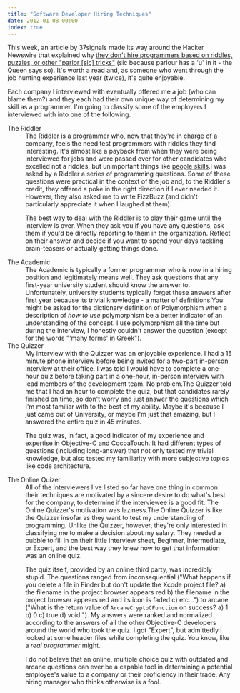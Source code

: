 ```yaml
---
title: "Software Developer Hiring Techniques"
date: 2012-01-08 00:00
index: true
---
```


This week, an article by 37signals made its way around the Hacker Newswire that explained why [they don't hire programmers based on riddles, puzzles, or other "parlor [sic] tricks"](http://37signals.com/svn/posts/3071-why-we-dont-hire-programmers-based-on-puzzles-api-quizzes-math-riddles-or-other-parlor-tricks)&nbsp;(sic because parlour has a 'u' in it - the Queen says so). It's worth a read and, as someone who went through the job hunting experience last year (twice), it's quite enjoyable.

Each company I interviewed with eventually offered me a job (who can blame them?) and they each had their own unique way of determining my skill as a programmer. I'm going to classify some of the employers I interviewed with into one of the following.

<dl>

<dt>The Riddler</dt>

<dd>The Riddler is a programmer who, now that they're in charge of a company, feels the need test programmers with riddles they find interesting. It's almost like a payback from when they were being interviewed for jobs and were passed over for other candidates who excelled not a riddles, but unimportant things like <a href="/blog/things-that-matter/">people skills</a>.I was asked by a Riddler a series of programming questions. Some of these questions were practical in the context of the job and, to the Riddler's credit, they offered a poke in the right direction if I ever needed it. However, they also asked me to write FizzBuzz (and didn't particularly appreciate it when I laughed at them).
<p>The best way to deal with the Riddler is to play their game until the interview is over. When they ask you if you have any questions, ask them if you'd be directly reporting to them in the organization. Reflect on their answer and decide if you want to spend your days tackling brain-teasers or actually getting things done.</p>

</dd>

<dt>The Academic</dt>

<dd>The Academic is typically a former programmer who is now in a hiring position and legitimately means well. They ask questions that any first-year university student should know the answer to. Unfortunately, university students typically forget these answers after first year because its trivial knowledge - a matter of definitions.You might be asked for the dictionary definition of Polymorphism when a description of <em>how to use</em> polymorphism be a better indicator of an understanding of the concept. I use polymorphism all the time but during the interview, I honestly couldn't answer the question (except for the words "'many forms' in Greek").
</dd>

<dt>The Quizzer</dt>

<dd>My interview with the Quizzer was an enjoyable experience. I had a 15 minute phone interview before being invited for a two-part in-person interview at their office. I was told I would have to complete a one-hour quiz before taking part in a one-hour, in-person interview with lead members of the development team. No problem.The Quizzer told me that I had an hour to complete the quiz, but that candidates rarely finished on time, so don't worry and just answer the questions which I'm most familiar with to the best of my ability. Maybe it's because I just came out of University, or maybe I'm just that amazing, but I answered the entire quiz in 45 minutes.
<p>The quiz was, in fact, a good indicator of my experience and expertise in Objective-C and CocoaTouch. It had different types of questions (including long-answer) that not only tested my trivial knowledge, but also tested my familiarity with more subjective topics like code architecture.</p>

</dd>

<dt>The Online Quizer</dt>

<dd>All of the interviewers I've listed so far have one thing in common: their techniques are motivated by a sincere desire to do what's best for the company, to determine if the interviewee is a good fit. The Online Quizzer's motivation was laziness.The Online Quizzer is like the Quizzer insofar as they want to test my understanding of programming. Unlike the Quizzer, however, they're only interested in classifying me to make a decision about my salary. They needed a bubble to fill in on their little interview sheet, Beginner, Intermediate, or Expert, and the best way they knew how to get that information was an online quiz.
<p>The quiz itself, provided by an online third party, was incredibly stupid. The questions ranged from inconsequential ("What happens if you delete a file in Finder but don't update the Xcode project file? a) the filename in the project browser appears red b) the filename in the project browser appears red and its icon is faded c) etc…") to arcane ("What is the return value of <code>ArcaneCryptoCFunction</code> on success? a) 1 b) 0 c) true d) void "). My answers were ranked and normalized according to the answers of all the other Objective-C developers around the world who took the quiz. I got "Expert", but admittedly I looked at some header files while completing the quiz. You know, like a <em>real programmer</em> might.</p>

<p>I do not beleve that an online, multiple choice quiz with outdated and arcane questions can ever be a capable tool in determining a potential employee's value to a company or their proficiency in their trade. Any hiring manager who thinks otherwise is a fool.</p>

</dd>

</dl><!-- more -->
